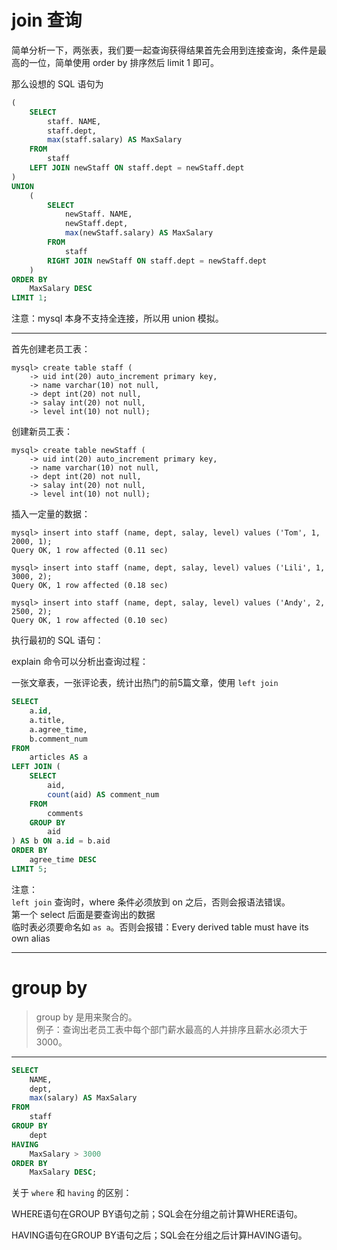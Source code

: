 # join 查询

简单分析一下，两张表，我们要一起查询获得结果首先会用到连接查询，条件是最高的一位，简单使用 order by 排序然后 limit 1 即可。

那么设想的 SQL 语句为 
```sql
(
    SELECT
        staff. NAME,
        staff.dept,
        max(staff.salary) AS MaxSalary
    FROM
        staff
    LEFT JOIN newStaff ON staff.dept = newStaff.dept
)
UNION
    (
        SELECT
            newStaff. NAME,
            newStaff.dept,
            max(newStaff.salary) AS MaxSalary
        FROM
            staff
        RIGHT JOIN newStaff ON staff.dept = newStaff.dept
    )
ORDER BY
    MaxSalary DESC
LIMIT 1;
```
注意：mysql 本身不支持全连接，所以用 union 模拟。

- - -

首先创建老员工表：

    mysql> create table staff (
        -> uid int(20) auto_increment primary key,
        -> name varchar(10) not null,
        -> dept int(20) not null,
        -> salay int(20) not null,
        -> level int(10) not null);


创建新员工表：

    mysql> create table newStaff (
        -> uid int(20) auto_increment primary key,
        -> name varchar(10) not null,
        -> dept int(20) not null,
        -> salay int(20) not null,
        -> level int(10) not null);


插入一定量的数据：

    mysql> insert into staff (name, dept, salay, level) values ('Tom', 1, 2000, 1);
    Query OK, 1 row affected (0.11 sec)
    
    mysql> insert into staff (name, dept, salay, level) values ('Lili', 1, 3000, 2);
    Query OK, 1 row affected (0.18 sec)
    
    mysql> insert into staff (name, dept, salay, level) values ('Andy', 2, 2500, 2);
    Query OK, 1 row affected (0.10 sec)

执行最初的 SQL 语句：


explain 命令可以分析出查询过程：



一张文章表，一张评论表，统计出热门的前5篇文章，使用 `left join` 

```sql
SELECT
    a.id,
    a.title,
    a.agree_time,
    b.comment_num
FROM
    articles AS a
LEFT JOIN (
    SELECT
        aid,
        count(aid) AS comment_num
    FROM
        comments
    GROUP BY
        aid
) AS b ON a.id = b.aid
ORDER BY
    agree_time DESC
LIMIT 5;

```

注意：   
`left join` 查询时，where 条件必须放到 on 之后，否则会报语法错误。   
第一个 select 后面是要查询出的数据   
临时表必须要命名如 `as a`。否则会报错：Every derived table must have its own alias

- - -

# group by

> group by 是用来聚合的。   
> 例子：查询出老员工表中每个部门薪水最高的人并排序且薪水必须大于 3000。

- - -

```sql
SELECT
    NAME,
    dept,
    max(salary) AS MaxSalary
FROM
    staff
GROUP BY
    dept
HAVING
    MaxSalary > 3000
ORDER BY
    MaxSalary DESC;
```



关于 `where` 和 `having` 的区别：

WHERE语句在GROUP BY语句之前；SQL会在分组之前计算WHERE语句。 

HAVING语句在GROUP BY语句之后；SQL会在分组之后计算HAVING语句。

